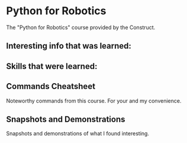 # Python for Robotics
The "Python for Robotics" course provided by the Construct. 

## Interesting info that was learned:


## Skills that were learned:


## Commands Cheatsheet
Noteworthy commands from this course. For your and my convenience. 
    
## Snapshots and Demonstrations
Snapshots and demonstrations of what I found interesting. 

